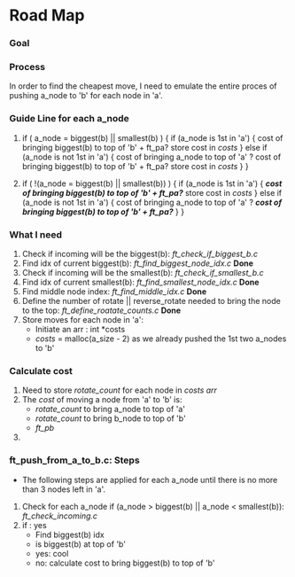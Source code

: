 # Road Map

### Goal


### Process
In order to find the cheapest move, I need to emulate the entire proces of pushing a_node to 'b' for each node in 'a'.

### Guide Line for each a_node
1. if ( a_node = biggest(b) || smallest(b) )
{
	 if (a_node is 1st in 'a')
	  {
		cost of bringing biggest(b) to top of 'b' + ft_pa?
		store cost in *costs*
	  }
	 else if (a_node is not 1st in 'a')
	  {
		cost of bringing a_node to top of 'a' ?
		cost of bringing biggest(b) to top of 'b' + ft_pa?
		store cost in *costs*
	  }
}

2. if ( !(a_node = biggest(b) || smallest(b)) )
{
	 if (a_node is 1st in 'a')
	  {
		***cost of bringing biggest(b) to top of 'b' + ft_pa?***
		store cost in *costs*
	  }
	 else if (a_node is not 1st in 'a')
	  {
		cost of bringing a_node to top of 'a' ?
		***cost of bringing biggest(b) to top of 'b' + ft_pa?***
	  }
}

### What I need
1. Check if incoming will be the biggest(b): *ft_check_if_biggest_b.c*
2. Find idx of current biggest(b): *ft_find_biggest_node_idx.c* **Done**
3. Check if incoming will be the smallest(b): *ft_check_if_smallest_b.c*
4. Find idx of current smallest(b): *ft_find_smallest_node_idx.c* **Done**
5. Find middle node index: *ft_find_middle_idx.c* **Done**
6. Define the number of rotate || reverse_rotate needed to bring
   the node to the top: *ft_define_roatate_counts.c* **Done**
5. Store moves for each node in 'a':
   + Initiate an arr : int *costs
   + *costs* = malloc(a_size - 2) as we already pushed the 1st two a_nodes to 'b'

### Calculate cost
1. Need to store *rotate_count* for each node in *costs arr*
2. The *cost* of moving a node from 'a' to 'b' is:
   + *rotate_count* to bring a_node to top of 'a'
   + *rotate_count* to bring b_node to top of 'b'
   + *ft_pb* 
3. 

### ft_push_from_a_to_b.c: Steps
+ The following steps are applied for each a_node until there is no more than 3 nodes left in 'a'.
1. Check for each a_node if (a_node > biggest(b) || a_node < smallest(b)): *ft_check_incoming.c*
2. if : yes
   + Find biggest(b) idx
   + is biggest(b) at top of 'b'
   + yes: cool
   + no: calculate cost to bring biggest(b) to top of 'b'
